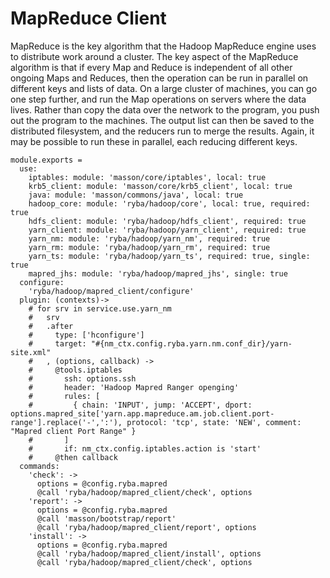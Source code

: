 
# MapReduce Client

MapReduce is the key algorithm that the Hadoop MapReduce engine uses to distribute work around a cluster.
The key aspect of the MapReduce algorithm is that if every Map and Reduce is independent of all other ongoing Maps and Reduces,
then the operation can be run in parallel on different keys and lists of data. On a large cluster of machines, you can go one step further, and run the Map operations on servers where the data lives.
Rather than copy the data over the network to the program, you push out the program to the machines.
The output list can then be saved to the distributed filesystem, and the reducers run to merge the results. Again, it may be possible to run these in parallel, each reducing different keys.

    module.exports =
      use:
        iptables: module: 'masson/core/iptables', local: true
        krb5_client: module: 'masson/core/krb5_client', local: true
        java: module: 'masson/commons/java', local: true
        hadoop_core: module: 'ryba/hadoop/core', local: true, required: true
        hdfs_client: module: 'ryba/hadoop/hdfs_client', required: true
        yarn_client: module: 'ryba/hadoop/yarn_client', required: true
        yarn_nm: module: 'ryba/hadoop/yarn_nm', required: true
        yarn_rm: module: 'ryba/hadoop/yarn_rm', required: true
        yarn_ts: module: 'ryba/hadoop/yarn_ts', required: true, single: true
        mapred_jhs: module: 'ryba/hadoop/mapred_jhs', single: true
      configure:
        'ryba/hadoop/mapred_client/configure'
      plugin: (contexts)->
        # for srv in service.use.yarn_nm
        #   srv
        #   .after
        #     type: ['hconfigure']
        #     target: "#{nm_ctx.config.ryba.yarn.nm.conf_dir}/yarn-site.xml"
        #   , (options, callback) ->
        #     @tools.iptables
        #       ssh: options.ssh
        #       header: 'Hadoop Mapred Ranger openging'
        #       rules: [
        #         { chain: 'INPUT', jump: 'ACCEPT', dport: options.mapred_site['yarn.app.mapreduce.am.job.client.port-range'].replace('-',':'), protocol: 'tcp', state: 'NEW', comment: "Mapred client Port Range" }
        #       ]
        #       if: nm_ctx.config.iptables.action is 'start'
        #     @then callback
      commands:
        'check': ->
          options = @config.ryba.mapred
          @call 'ryba/hadoop/mapred_client/check', options
        'report': ->
          options = @config.ryba.mapred
          @call 'masson/bootstrap/report'
          @call 'ryba/hadoop/mapred_client/report', options
        'install': ->
          options = @config.ryba.mapred
          @call 'ryba/hadoop/mapred_client/install', options
          @call 'ryba/hadoop/mapred_client/check', options

